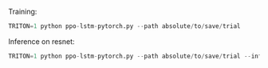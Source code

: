 Training:
```py
TRITON=1 python ppo-lstm-pytorch.py --path absolute/to/save/trial
```

Inference on resnet:
```py
TRITON=1 python ppo-lstm-pytorch.py --path absolute/to/save/trial --infer
```

